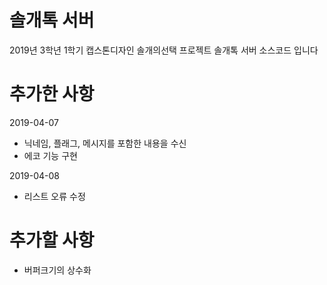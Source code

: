 # 솔개톡 서버
2019년 3학년 1학기 캡스톤디자인 솔개의선택
프로젝트 솔개톡 서버 소스코드 입니다

# 추가한 사항
2019-04-07
- 닉네임, 플래그, 메시지를 포함한 내용을 수신
- 에코 기능 구현

2019-04-08
- 리스트 오류 수정

# 추가할 사항
- 버퍼크기의 상수화
